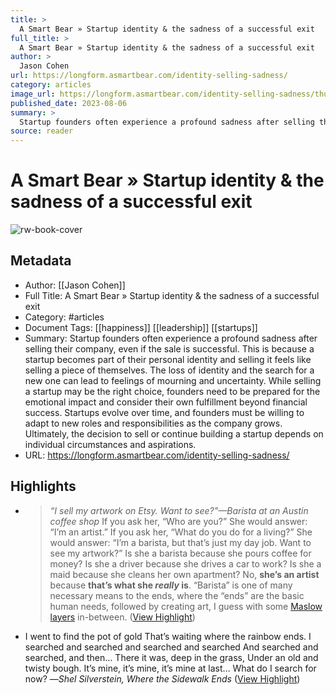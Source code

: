 ```yaml
---
title: >
  A Smart Bear » Startup identity & the sadness of a successful exit
full_title: >
  A Smart Bear » Startup identity & the sadness of a successful exit
author: >
  Jason Cohen
url: https://longform.asmartbear.com/identity-selling-sadness/
category: articles
image_url: https://longform.asmartbear.com/identity-selling-sadness/thumbnail-1200w.png
published_date: 2023-08-06
summary: >
  Startup founders often experience a profound sadness after selling their company, even if the sale is successful. This is because a startup becomes part of their personal identity and selling it feels like selling a piece of themselves. The loss of identity and the search for a new one can lead to feelings of mourning and uncertainty. While selling a startup may be the right choice, founders need to be prepared for the emotional impact and consider their own fulfillment beyond financial success. Startups evolve over time, and founders must be willing to adapt to new roles and responsibilities as the company grows. Ultimately, the decision to sell or continue building a startup depends on individual circumstances and aspirations.
source: reader
---
```

# A Smart Bear » Startup identity & the sadness of a successful exit

![rw-book-cover](https://longform.asmartbear.com/identity-selling-sadness/thumbnail-1200w.png)

## Metadata
- Author: [[Jason Cohen]]
- Full Title: A Smart Bear » Startup identity & the sadness of a successful exit
- Category: #articles
- Document Tags: [[happiness]] [[leadership]] [[startups]] 
- Summary: Startup founders often experience a profound sadness after selling their company, even if the sale is successful. This is because a startup becomes part of their personal identity and selling it feels like selling a piece of themselves. The loss of identity and the search for a new one can lead to feelings of mourning and uncertainty. While selling a startup may be the right choice, founders need to be prepared for the emotional impact and consider their own fulfillment beyond financial success. Startups evolve over time, and founders must be willing to adapt to new roles and responsibilities as the company grows. Ultimately, the decision to sell or continue building a startup depends on individual circumstances and aspirations.
- URL: https://longform.asmartbear.com/identity-selling-sadness/

## Highlights
- > *“I sell my artwork on Etsy. Want to see?"—Barista at an Austin coffee shop*
  If you ask her, “Who are you?” She would answer: “I’m an artist.”
  If you ask her, “What do you do for a living?” She would answer: “I’m a barista, but that’s just my day job. Want to see my artwork?”
  Is she a barista because she pours coffee for money? Is she a driver because she drives a car to work? Is she a maid because she cleans her own apartment?
  No, **she’s an artist** because **that’s what she *really* is**. “Barista” is one of many necessary means to the ends, where the “ends” are the basic human needs, followed by creating art, I guess with some [Maslow layers](https://longform.asmartbear.com/needs-stack/) in-between. ([View Highlight](https://read.readwise.io/read/01hq87w6dvjg4r3npb8nftgc8g))
- I went to find the pot of gold 
  That’s waiting where the rainbow ends. 
  I searched and searched and searched and searched 
  And searched and searched, and then… 
  There it was, deep in the grass, 
  Under an old and twisty bough. 
  It’s mine, it’s mine, it’s mine at last… 
  What do I search for now? 
  —*Shel Silverstein, *Where the Sidewalk Ends** ([View Highlight](https://read.readwise.io/read/01hq881pqf2tq2j3pczfddx5xp))


